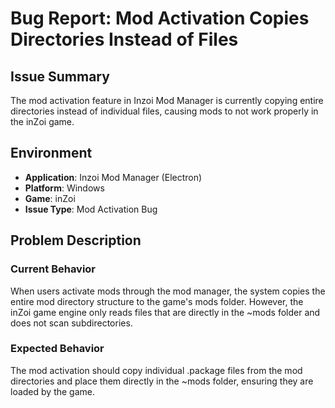 # Bug Report: Mod Activation Copies Directories Instead of Files

## Issue Summary
The mod activation feature in Inzoi Mod Manager is currently copying entire directories instead of individual files, causing mods to not work properly in the inZoi game.

## Environment
- **Application**: Inzoi Mod Manager (Electron)
- **Platform**: Windows
- **Game**: inZoi
- **Issue Type**: Mod Activation Bug


## Problem Description

### Current Behavior
When users activate mods through the mod manager, the system copies the entire mod directory structure to the game's mods folder. However, the inZoi game engine only reads files that are directly in the ~mods folder and does not scan subdirectories.

### Expected Behavior
The mod activation should copy individual .package files from the mod directories and place them directly in the ~mods folder, ensuring they are loaded by the game.
